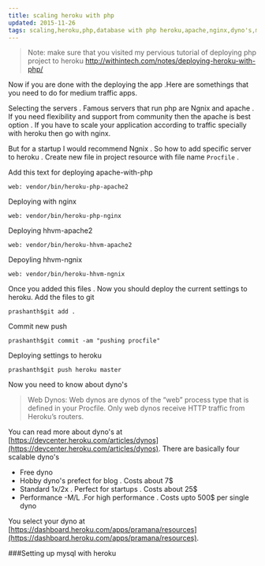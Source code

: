 ```yaml
---
title: scaling heroku with php
updated: 2015-11-26
tags: scaling,heroku,php,database with php heroku,apache,nginx,dyno's,mysql ,with heroku
---
```


>Note: make sure that you visited my pervious tutorial of deploying php project to heroku
http://withintech.com/notes/deploying-heroku-with-php/

Now if you are done with the deploying the app .Here are somethings that you need to do for medium traffic apps.

Selecting the servers . Famous servers that run php are Ngnix and apache . If you need flexibility and support from community
then the apache is best option . If you have to scale your application according to traffic specially with heroku then go with nginx.

But for a startup I would recommend Ngnix . So how to add specific server to heroku .
Create new file in project resource with file name `Procfile` .

Add this text for deploying apache-with-php

```
web: vendor/bin/heroku-php-apache2
```

Deploying with nginx
 
```
web: vendor/bin/heroku-php-nginx
```

Deploying hhvm-apache2

```
web: vendor/bin/heroku-hhvm-apache2
```

Depoyling hhvm-ngnix

```
web: vendor/bin/heroku-hhvm-ngnix
```

Once you added this files . Now you should deploy the current settings to heroku.
Add the files to git

```
prashanth$git add .
```

Commit new push

```
prashanth$git commit -am "pushing procfile"
```

Deploying settings to heroku

```
prashanth$git push heroku master
```

Now you need to know about dyno's

>Web Dynos: Web dynos are dynos of the “web” process type that is defined in your Procfile. Only web dynos receive HTTP traffic from Heroku’s routers.

You can read more about dyno's at [https://devcenter.heroku.com/articles/dynos](https://devcenter.heroku.com/articles/dynos).
There are basically four scalable dyno's

* Free dyno
* Hobby dyno's prefect for blog . Costs about 7$
* Standard 1x/2x . Perfect for startups . Costs about 25$
* Performance -M/L .For high performance  . Costs upto 500$ per single dyno

You select your dyno at [https://dashboard.heroku.com/apps/pramana/resources](https://dashboard.heroku.com/apps/pramana/resources).

###Setting up mysql with heroku
